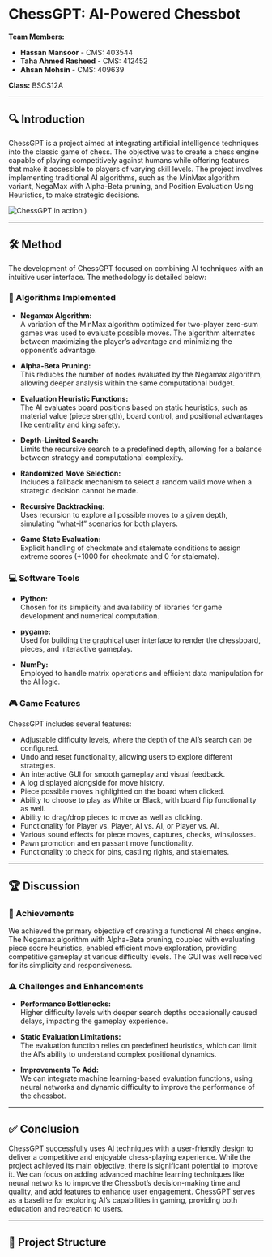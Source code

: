 # ChessGPT: AI-Powered Chessbot

**Team Members:**
- **Hassan Mansoor** - CMS: 403544
- **Taha Ahmed Rasheed** - CMS: 412452
- **Ahsan Mohsin** - CMS: 409639

**Class:** BSCS12A

---

## 🔍 Introduction

ChessGPT is a project aimed at integrating artificial intelligence techniques into the classic game of chess. The objective was to create a chess engine capable of playing competitively against humans while offering features that make it accessible to players of varying skill levels. The project involves implementing traditional AI algorithms, such as the MinMax algorithm variant, NegaMax with Alpha-Beta pruning, and Position Evaluation Using Heuristics, to make strategic decisions.

![ChessGPT in action](![image](https://github.com/user-attachments/assets/d5657c65-5271-4724-8ea5-72ede940090e)
)
)

---

## 🛠️ Method

The development of ChessGPT focused on combining AI techniques with an intuitive user interface. The methodology is detailed below:

### 🔢 Algorithms Implemented

- **Negamax Algorithm:**  
  A variation of the MinMax algorithm optimized for two-player zero-sum games was used to evaluate possible moves. The algorithm alternates between maximizing the player’s advantage and minimizing the opponent’s advantage.

- **Alpha-Beta Pruning:**  
  This reduces the number of nodes evaluated by the Negamax algorithm, allowing deeper analysis within the same computational budget.

- **Evaluation Heuristic Functions:**  
  The AI evaluates board positions based on static heuristics, such as material value (piece strength), board control, and positional advantages like centrality and king safety.

- **Depth-Limited Search:**  
  Limits the recursive search to a predefined depth, allowing for a balance between strategy and computational complexity.

- **Randomized Move Selection:**  
  Includes a fallback mechanism to select a random valid move when a strategic decision cannot be made.

- **Recursive Backtracking:**  
  Uses recursion to explore all possible moves to a given depth, simulating “what-if” scenarios for both players.

- **Game State Evaluation:**  
  Explicit handling of checkmate and stalemate conditions to assign extreme scores (+1000 for checkmate and 0 for stalemate).

### 💻 Software Tools

- **Python:**  
  Chosen for its simplicity and availability of libraries for game development and numerical computation.

- **pygame:**  
  Used for building the graphical user interface to render the chessboard, pieces, and interactive gameplay.

- **NumPy:**  
  Employed to handle matrix operations and efficient data manipulation for the AI logic.

### 🎮 Game Features

ChessGPT includes several features:
- Adjustable difficulty levels, where the depth of the AI’s search can be configured.
- Undo and reset functionality, allowing users to explore different strategies.
- An interactive GUI for smooth gameplay and visual feedback.
- A log displayed alongside for move history.
- Piece possible moves highlighted on the board when clicked.
- Ability to choose to play as White or Black, with board flip functionality as well.
- Ability to drag/drop pieces to move as well as clicking.
- Functionality for Player vs. Player, AI vs. AI, or Player vs. AI.
- Various sound effects for piece moves, captures, checks, wins/losses.
- Pawn promotion and en passant move functionality.
- Functionality to check for pins, castling rights, and stalemates.

---

## 🏆 Discussion

### 🎯 Achievements

We achieved the primary objective of creating a functional AI chess engine. The Negamax algorithm with Alpha-Beta pruning, coupled with evaluating piece score heuristics, enabled efficient move exploration, providing competitive gameplay at various difficulty levels. The GUI was well received for its simplicity and responsiveness.

### ⚠️ Challenges and Enhancements

- **Performance Bottlenecks:**  
  Higher difficulty levels with deeper search depths occasionally caused delays, impacting the gameplay experience.

- **Static Evaluation Limitations:**  
  The evaluation function relies on predefined heuristics, which can limit the AI’s ability to understand complex positional dynamics.

- **Improvements To Add:**  
  We can integrate machine learning-based evaluation functions, using neural networks and dynamic difficulty to improve the performance of the chessbot.

---

## ✅ Conclusion

ChessGPT successfully uses AI techniques with a user-friendly design to deliver a competitive and enjoyable chess-playing experience. While the project achieved its main objective, there is significant potential to improve it. We can focus on adding advanced machine learning techniques like neural networks to improve the Chessbot’s decision-making time and quality, and add features to enhance user engagement. ChessGPT serves as a baseline for exploring AI’s capabilities in gaming, providing both education and recreation to users.

---

## 📂 Project Structure


